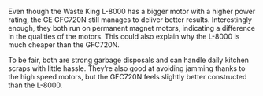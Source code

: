 Even though the Waste King L-8000 has a bigger motor with a higher power rating, the GE GFC720N still manages to deliver better results. Interestingly enough, they both run on permanent magnet motors, indicating a difference in the qualities of the motors. This could also explain why the L-8000 is much cheaper than the GFC720N.

To be fair, both are strong garbage disposals and can handle daily kitchen scraps with little hassle. They’re also good at avoiding jamming thanks to the high speed motors, but the GFC720N feels slightly better constructed than the L-8000.
